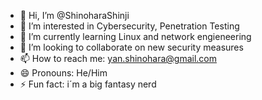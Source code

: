 - 👋 Hi, I’m @ShinoharaShinji
- 👀 I’m interested in Cybersecurity, Penetration Testing
- 🌱 I’m currently learning Linux and network engieneering
- 💞️ I’m looking to collaborate on new security measures
- 📫 How to reach me: yan.shinohara@gmail.com
- 😄 Pronouns: He/Him
- ⚡ Fun fact: i´m a big fantasy nerd

<!---
ShinoharaShinji/ShinoharaShinji is a ✨ special ✨ repository because its `README.md` (this file) appears on your GitHub profile.
You can click the Preview link to take a look at your changes.
--->
